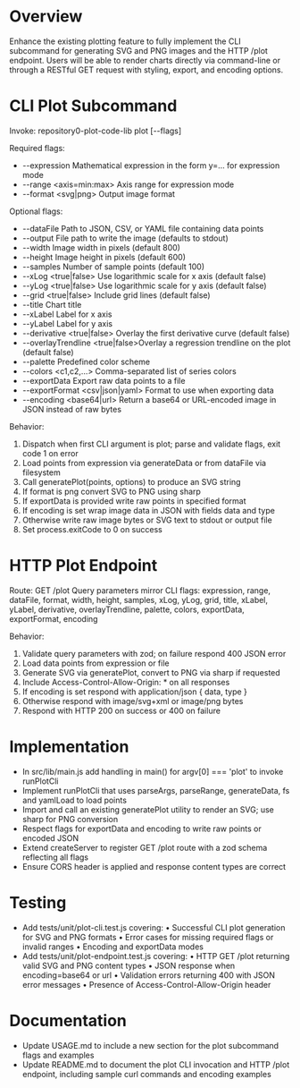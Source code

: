 # Overview
Enhance the existing plotting feature to fully implement the CLI subcommand for generating SVG and PNG images and the HTTP /plot endpoint. Users will be able to render charts directly via command-line or through a RESTful GET request with styling, export, and encoding options.

# CLI Plot Subcommand

Invoke:
 repository0-plot-code-lib plot [--flags]

Required flags:
 - --expression <expression>      Mathematical expression in the form y=… for expression mode
 - --range <axis=min:max>         Axis range for expression mode
 - --format <svg|png>             Output image format

Optional flags:
 - --dataFile <path>              Path to JSON, CSV, or YAML file containing data points
 - --output <path>                File path to write the image (defaults to stdout)
 - --width <number>               Image width in pixels (default 800)
 - --height <number>              Image height in pixels (default 600)
 - --samples <number>             Number of sample points (default 100)
 - --xLog <true|false>            Use logarithmic scale for x axis (default false)
 - --yLog <true|false>            Use logarithmic scale for y axis (default false)
 - --grid <true|false>            Include grid lines (default false)
 - --title <text>                 Chart title
 - --xLabel <text>                Label for x axis
 - --yLabel <text>                Label for y axis
 - --derivative <true|false>      Overlay the first derivative curve (default false)
 - --overlayTrendline <true|false>Overlay a regression trendline on the plot (default false)
 - --palette <name>               Predefined color scheme
 - --colors <c1,c2,…>             Comma-separated list of series colors
 - --exportData <path>            Export raw data points to a file
 - --exportFormat <csv|json|yaml> Format to use when exporting data
 - --encoding <base64|url>        Return a base64 or URL-encoded image in JSON instead of raw bytes

Behavior:
 1. Dispatch when first CLI argument is plot; parse and validate flags, exit code 1 on error
 2. Load points from expression via generateData or from dataFile via filesystem
 3. Call generatePlot(points, options) to produce an SVG string
 4. If format is png convert SVG to PNG using sharp
 5. If exportData is provided write raw points in specified format
 6. If encoding is set wrap image data in JSON with fields data and type
 7. Otherwise write raw image bytes or SVG text to stdout or output file
 8. Set process.exitCode to 0 on success

# HTTP Plot Endpoint

Route: GET /plot
Query parameters mirror CLI flags: expression, range, dataFile, format, width, height, samples, xLog, yLog, grid,
 title, xLabel, yLabel, derivative, overlayTrendline, palette, colors, exportData, exportFormat, encoding

Behavior:
 1. Validate query parameters with zod; on failure respond 400 JSON error
 2. Load data points from expression or file
 3. Generate SVG via generatePlot, convert to PNG via sharp if requested
 4. Include Access-Control-Allow-Origin: * on all responses
 5. If encoding is set respond with application/json { data, type }
 6. Otherwise respond with image/svg+xml or image/png bytes
 7. Respond with HTTP 200 on success or 400 on failure

# Implementation

- In src/lib/main.js add handling in main() for argv[0] === 'plot' to invoke runPlotCli
- Implement runPlotCli that uses parseArgs, parseRange, generateData, fs and yamlLoad to load points
- Import and call an existing generatePlot utility to render an SVG; use sharp for PNG conversion
- Respect flags for exportData and encoding to write raw points or encoded JSON
- Extend createServer to register GET /plot route with a zod schema reflecting all flags
- Ensure CORS header is applied and response content types are correct

# Testing

- Add tests/unit/plot-cli.test.js covering:
  • Successful CLI plot generation for SVG and PNG formats
  • Error cases for missing required flags or invalid ranges
  • Encoding and exportData modes
- Add tests/unit/plot-endpoint.test.js covering:
  • HTTP GET /plot returning valid SVG and PNG content types
  • JSON response when encoding=base64 or url
  • Validation errors returning 400 with JSON error messages
  • Presence of Access-Control-Allow-Origin header

# Documentation

- Update USAGE.md to include a new section for the plot subcommand flags and examples
- Update README.md to document the plot CLI invocation and HTTP /plot endpoint, including sample curl commands and encoding examples